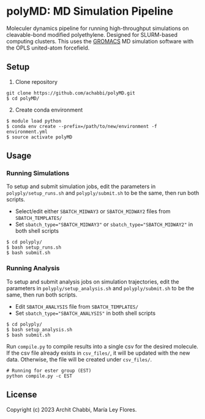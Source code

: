 # polyMD: MD Simulation Pipeline

Moleculer dynamics pipeline for running high-throughput simulations on cleavable-bond modified polyethylene. Designed for SLURM-based computing clusters. This uses the [GROMACS](https://www.gromacs.org/) MD simulation software with the OPLS united-atom forcefield.

## Setup

1. Clone repository

```shell
git clone https://github.com/achabbi/polyMD.git
$ cd polyMD/
```

2. Create conda environment

```shell
$ module load python
$ conda env create --prefix=/path/to/new/environment -f environment.yml
$ source activate polyMD
```

## Usage

### Running Simulations

To setup and submit simulation jobs, edit the parameters in `polyply/setup_runs.sh` and `polyply/submit.sh` to be the same, then run both scripts.

- Select/edit either `SBATCH_MIDWAY3` or `SBATCH_MIDWAY2` files from `SBATCH_TEMPLATES/`
- Set `sbatch_type="SBATCH_MIDWAY3"` or `sbatch_type="SBATCH_MIDWAY2"` in both shell scripts

```shell
$ cd polyply/
$ bash setup_runs.sh
$ bash submit.sh
```

### Running Analysis

To setup and submit analysis jobs on simulation trajectories, edit the parameters in `polyply/setup_analysis.sh` and `polyply/submit.sh` to be the same, then run both scripts.

- Edit `SBATCH_ANALYSIS` file from `SBATCH_TEMPLATES/`
- Set `sbatch_type="SBATCH_ANALYSIS"` in both shell scripts

```shell
$ cd polyply/
$ bash setup_analysis.sh
$ bash submit.sh
```

Run `compile.py` to compile results into a single csv for the desired molecule. If the csv file already exists in `csv_files/`, it will be updated with the new data. Otherwise, the file will be created under `csv_files/`.

```shell
# Running for ester group (EST)
python compile.py -c EST
```

## License

Copyright (c) 2023 Archit Chabbi, María Ley Flores.
